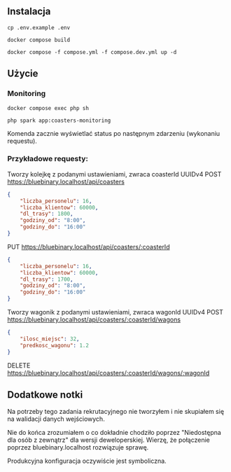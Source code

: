 ## Instalacja

`cp .env.example .env`

`docker compose build`

`docker compose -f compose.yml -f compose.dev.yml up -d`

## Użycie

### Monitoring

`docker compose exec php sh`

`php spark app:coasters-monitoring`

Komenda zacznie wyświetlać status po następnym zdarzeniu (wykonaniu requestu).

### Przykładowe requesty:

Tworzy kolejkę z podanymi ustawieniami, zwraca coasterId UUIDv4
POST https://bluebinary.localhost/api/coasters
```json
{
    "liczba_personelu": 16,
    "liczba_klientow": 60000,
    "dl_trasy": 1800,
    "godziny_od": "8:00",
    "godziny_do": "16:00"
}
```

PUT https://bluebinary.localhost/api/coasters/:coasterId
```json
{
    "liczba_personelu": 16,
    "liczba_klientow": 60000,
    "dl_trasy": 1700,
    "godziny_od": "8:00",
    "godziny_do": "16:00"
}
```

Tworzy wagonik z podanymi ustawieniami, zwraca wagonId UUIDv4
POST https://bluebinary.localhost/api/coasters/:coasterId/wagons
```json
{
    "ilosc_miejsc": 32,
    "predkosc_wagonu": 1.2
}
```

DELETE https://bluebinary.localhost/api/coasters/:coasterId/wagons/:wagonId

## Dodatkowe notki

Na potrzeby tego zadania rekrutacyjnego nie tworzyłem i nie skupiałem się na walidacji danych wejściowych. 

Nie do końca zrozumiałem o co dokładnie chodziło poprzez "Niedostępna dla osób z zewnątrz" dla wersji deweloperskiej.
Wierzę, że połączenie poprzez bluebinary.localhost rozwiązuje sprawę.

Produkcyjna konfiguracja oczywiście jest symboliczna.